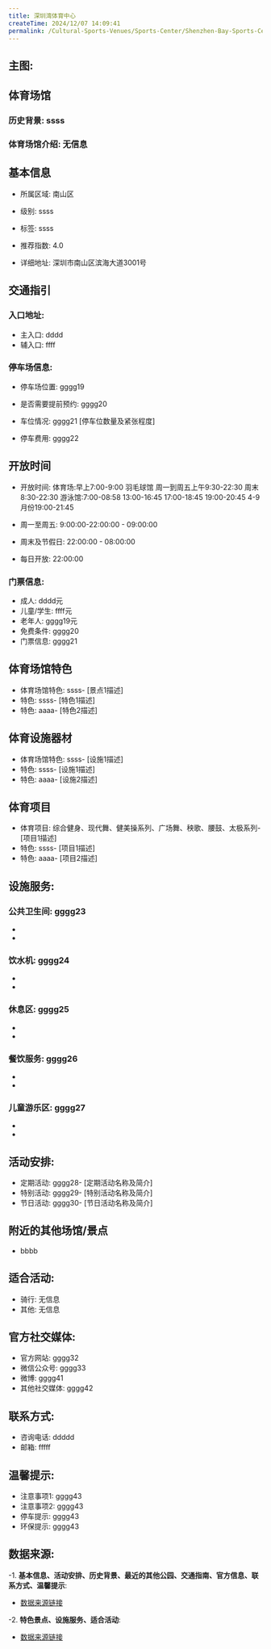 ```yaml
---
title: 深圳湾体育中心
createTime: 2024/12/07 14:09:41
permalink: /Cultural-Sports-Venues/Sports-Center/Shenzhen-Bay-Sports-Center/
---
```


## 主图:
<ImageCard
image="https://www.sztyzx.com.cn/public/uploads/images/20240326/2f25e8521cf7b0a61acfd3518543449f.png"
title= "深圳湾体育中心"
description= "ssss"
date="2024/12/07"
href="/"
author="sunshang-hl"
/>
## 体育场馆
### 历史背景: ssss
### 体育场馆介绍: 无信息
## 基本信息

- 所属区域: 南山区

- 级别: ssss

- 标签: ssss

- 推荐指数: 4.0

- 详细地址: 深圳市南山区滨海大道3001号

## 交通指引

### 入口地址:
- 主入口: dddd
- 辅入口: ffff
### 停车场信息:
- 停车场位置: gggg19

- 是否需要提前预约: gggg20

- 车位情况: gggg21 [停车位数量及紧张程度]

- 停车费用: gggg22

## 开放时间
- 开放时间: 体育场:早上7:00-9:00
羽毛球馆
周一到周五上午9:30-22:30
周末8:30-22:30
游泳馆:7:00-08:58
13:00-16:45
17:00-18:45
19:00-20:45
4-9月份19:00-21:45

- 周一至周五: 9:00:00-22:00:00 - 09:00:00
- 周末及节假日: 22:00:00 - 08:00:00
- 每日开放: 22:00:00

### 门票信息:
- 成人: dddd元
- 儿童/学生: ffff元
- 老年人: gggg19元
- 免费条件: gggg20
- 门票信息: gggg21
## 体育场馆特色
- 体育场馆特色: ssss- [景点1描述]
- 特色: ssss- [特色1描述]
- 特色: aaaa- [特色2描述]
## 体育设施器材
- 体育场馆特色: ssss- [设施1描述]
- 特色: ssss- [设施1描述]
- 特色: aaaa- [设施2描述]
## 体育项目
- 体育项目: 综合健身、现代舞、健美操系列、广场舞、秧歌、腰鼓、太极系列- [项目1描述]
- 特色: ssss- [项目1描述]
- 特色: aaaa- [项目2描述]
## 设施服务:
### 公共卫生间: gggg23
- 
- 
### 饮水机: gggg24
- 
- 
### 休息区: gggg25
- 
- 
### 餐饮服务: gggg26
- 
- 
### 儿童游乐区: gggg27
- 
- 
## 活动安排:
- 定期活动: gggg28- [定期活动名称及简介]
- 特别活动: gggg29- [特别活动名称及简介]
- 节日活动: gggg30- [节日活动名称及简介]
## 附近的其他场馆/景点
- bbbb

## 适合活动:
- 骑行: 无信息
- 其他: 无信息

## 官方社交媒体:
- 官方网站: gggg32
- 微信公众号: gggg33
- 微博: gggg41
- 其他社交媒体: gggg42

## 联系方式:
- 咨询电话: ddddd 
- 邮箱: fffff

## 温馨提示:
- 注意事项1: gggg43
- 注意事项2: gggg43
- 停车提示: gggg43
- 环保提示: gggg43

## 数据来源:
-1. **基本信息、活动安排、历史背景、最近的其他公园、交通指南、官方信息、联系方式、温馨提示**:
- [数据来源链接](http://wtl.sz.gov.cn/ggfw/tyl/zytycgylb/index.html)

-2. **特色景点、设施服务、适合活动**:
- [数据来源链接](http://wtl.sz.gov.cn/ggfw/tyl/zytycgylb/index.html)

